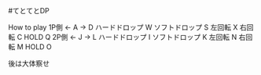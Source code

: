 #てとてとDP

How to play
1P側
← A
→ D
ハードドロップ W
ソフトドロップ S
左回転 X
右回転 C
HOLD Q
2P側
← J
→ L
ハードドロップ I
ソフトドロップ K
左回転 N
右回転 M
HOLD O

後は大体察せ

